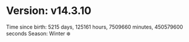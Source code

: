 # Version: v14.3.10
Time since birth: 5215 days, 125161 hours, 7509660 minutes, 450579600 seconds
Season: Winter ❄️
